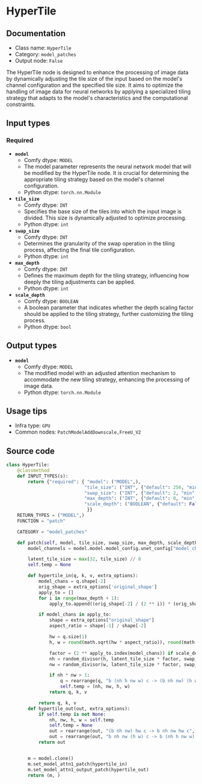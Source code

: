 # HyperTile
## Documentation
- Class name: `HyperTile`
- Category: `model_patches`
- Output node: `False`

The HyperTile node is designed to enhance the processing of image data by dynamically adjusting the tile size of the input based on the model's channel configuration and the specified tile size. It aims to optimize the handling of image data for neural networks by applying a specialized tiling strategy that adapts to the model's characteristics and the computational constraints.
## Input types
### Required
- **`model`**
    - Comfy dtype: `MODEL`
    - The model parameter represents the neural network model that will be modified by the HyperTile node. It is crucial for determining the appropriate tiling strategy based on the model's channel configuration.
    - Python dtype: `torch.nn.Module`
- **`tile_size`**
    - Comfy dtype: `INT`
    - Specifies the base size of the tiles into which the input image is divided. This size is dynamically adjusted to optimize processing.
    - Python dtype: `int`
- **`swap_size`**
    - Comfy dtype: `INT`
    - Determines the granularity of the swap operation in the tiling process, affecting the final tile configuration.
    - Python dtype: `int`
- **`max_depth`**
    - Comfy dtype: `INT`
    - Defines the maximum depth for the tiling strategy, influencing how deeply the tiling adjustments can be applied.
    - Python dtype: `int`
- **`scale_depth`**
    - Comfy dtype: `BOOLEAN`
    - A boolean parameter that indicates whether the depth scaling factor should be applied to the tiling strategy, further customizing the tiling process.
    - Python dtype: `bool`
## Output types
- **`model`**
    - Comfy dtype: `MODEL`
    - The modified model with an adjusted attention mechanism to accommodate the new tiling strategy, enhancing the processing of image data.
    - Python dtype: `torch.nn.Module`
## Usage tips
- Infra type: `GPU`
- Common nodes: `PatchModelAddDownscale,FreeU_V2`


## Source code
```python
class HyperTile:
    @classmethod
    def INPUT_TYPES(s):
        return {"required": { "model": ("MODEL",),
                             "tile_size": ("INT", {"default": 256, "min": 1, "max": 2048}),
                             "swap_size": ("INT", {"default": 2, "min": 1, "max": 128}),
                             "max_depth": ("INT", {"default": 0, "min": 0, "max": 10}),
                             "scale_depth": ("BOOLEAN", {"default": False}),
                              }}
    RETURN_TYPES = ("MODEL",)
    FUNCTION = "patch"

    CATEGORY = "model_patches"

    def patch(self, model, tile_size, swap_size, max_depth, scale_depth):
        model_channels = model.model.model_config.unet_config["model_channels"]

        latent_tile_size = max(32, tile_size) // 8
        self.temp = None

        def hypertile_in(q, k, v, extra_options):
            model_chans = q.shape[-2]
            orig_shape = extra_options['original_shape']
            apply_to = []
            for i in range(max_depth + 1):
                apply_to.append((orig_shape[-2] / (2 ** i)) * (orig_shape[-1] / (2 ** i)))

            if model_chans in apply_to:
                shape = extra_options["original_shape"]
                aspect_ratio = shape[-1] / shape[-2]

                hw = q.size(1)
                h, w = round(math.sqrt(hw * aspect_ratio)), round(math.sqrt(hw / aspect_ratio))

                factor = (2 ** apply_to.index(model_chans)) if scale_depth else 1
                nh = random_divisor(h, latent_tile_size * factor, swap_size)
                nw = random_divisor(w, latent_tile_size * factor, swap_size)

                if nh * nw > 1:
                    q = rearrange(q, "b (nh h nw w) c -> (b nh nw) (h w) c", h=h // nh, w=w // nw, nh=nh, nw=nw)
                    self.temp = (nh, nw, h, w)
                return q, k, v

            return q, k, v
        def hypertile_out(out, extra_options):
            if self.temp is not None:
                nh, nw, h, w = self.temp
                self.temp = None
                out = rearrange(out, "(b nh nw) hw c -> b nh nw hw c", nh=nh, nw=nw)
                out = rearrange(out, "b nh nw (h w) c -> b (nh h nw w) c", h=h // nh, w=w // nw)
            return out


        m = model.clone()
        m.set_model_attn1_patch(hypertile_in)
        m.set_model_attn1_output_patch(hypertile_out)
        return (m, )

```
